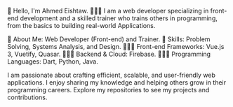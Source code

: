 👋 Hello, I'm Ahmed Eishtaw.
👨🏼‍💻 I am a web developer specializing in front-end development and a skilled trainer who trains others in programming, from the basics to building real-world Applications.

📃 About Me: Web Developer (Front-end) and Trainer.
📃 Skills: Problem Solving, Systems Analysis, and Design.
👨🏼‍💻 Front-end Frameworks: Vue.js 3, Vuetify, Quasar.
👨🏼‍💻 Backend & Cloud: Firebase.
👨🏼‍💻 Programming Languages: Dart, Python, Java.

I am passionate about crafting efficient, scalable, and user-friendly web applications.
I enjoy sharing my knowledge and helping others grow in their programming careers.
Explore my repositories to see my projects and contributions.

